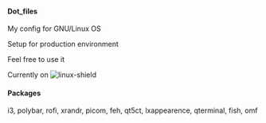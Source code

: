 #### Dot_files
My config for GNU/Linux OS

Setup for production environment

Feel free to use it

Currently on ![linux-shield]


#### Packages
i3, polybar, rofi, xrandr, picom, feh, qt5ct, lxappearence, qterminal, fish, omf

<!-- LINUX  shield-->
[linux-shield]: https://img.shields.io/badge/Debian-A81D33?style=for-the-badge&logo=debian&logoColor=white
